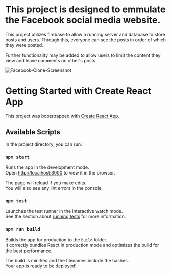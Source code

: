 # This project is designed to emmulate the Facebook social media website.

This project utilizes firebase to allow a running server and database to store posts and users.
Through this, everyone can see the posts in order of which they were posted.

Further functionality may be added to allow users to limit the content they view and leave comments on other's posts.


![Facebook-Clone-Screenshot](https://user-images.githubusercontent.com/89819342/138940973-695c580c-7e70-452a-8a9e-32383636cac0.png)


# Getting Started with Create React App

This project was bootstrapped with [Create React App](https://github.com/facebook/create-react-app).

## Available Scripts

In the project directory, you can run:

### `npm start`

Runs the app in the development mode.\
Open [http://localhost:3000](http://localhost:3000) to view it in the browser.

The page will reload if you make edits.\
You will also see any lint errors in the console.

### `npm test`

Launches the test runner in the interactive watch mode.\
See the section about [running tests](https://facebook.github.io/create-react-app/docs/running-tests) for more information.

### `npm run build`

Builds the app for production to the `build` folder.\
It correctly bundles React in production mode and optimizes the build for the best performance.

The build is minified and the filenames include the hashes.\
Your app is ready to be deployed!

